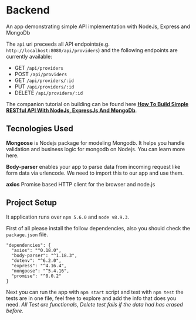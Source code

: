 Backend
=========

  An app demonstrating simple API implementation with NodeJs, Express and MongoDb

  The `api` uri preceeds all API endpoints(e.g. `http://localhost:8080/api/providers`) and the following endpoints are currently available:
  * GET `/api/providers`
  * POST `/api/providers`
  * GET `/api/providers/:id`
  * PUT `/api/providers/:id`
  * DELETE `/api/providers/:id`

  The companion tutorial on building can be found here [<b>How To Build Simple RESTful API With NodeJs, ExpressJs And MongoDb</b>](https://medium.com/@dinyangetoh/how-to-build-simple-restful-api-with-nodejs-expressjs-and-mongodb-99348012925d).

  ## Tecnologies Used

  **Mongoose** is Nodejs package for modeling Mongodb. It helps you handle validation and business logic for mongodb on Nodejs. You can learn more here.

  **Body-parser** enables your app to parse data from incoming request like form data via urlencode. We need to import this to our app and use them.

  **axios** Promise based HTTP client for the browser and node.js

  ## Project Setup
  It application runs over `npm 5.6.0` and `node v8.9.3`.

  First of all please install the follow dependencies, also you should
  check the `package.json` file.

    "dependencies": {
      "axios": "^0.18.0",
      "body-parser": "^1.18.3",
      "dotenv": "^6.2.0",
      "express": "^4.16.4",
      "mongoose": "^5.4.16",
      "promise": "^8.0.2"
    }

  Next you can run the app with `npm start` script and test with
  `npm test` the tests are in one file, feel free to explore
  and add the info that does you need. *All Test are functionals,* 
  *Delete test fails if the data had has erased before.* 


